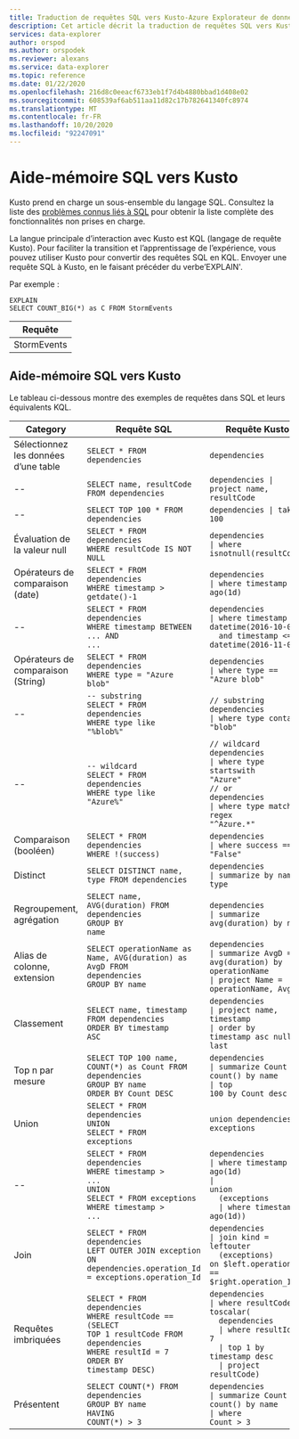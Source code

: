 ```yaml
---
title: Traduction de requêtes SQL vers Kusto-Azure Explorateur de données
description: Cet article décrit la traduction de requêtes SQL vers Kusto dans Azure Explorateur de données.
services: data-explorer
author: orspod
ms.author: orspodek
ms.reviewer: alexans
ms.service: data-explorer
ms.topic: reference
ms.date: 01/22/2020
ms.openlocfilehash: 216d8c0eeacf6733eb1f7d4b4880bbad1d408e02
ms.sourcegitcommit: 608539af6ab511aa11d82c17b782641340fc8974
ms.translationtype: MT
ms.contentlocale: fr-FR
ms.lasthandoff: 10/20/2020
ms.locfileid: "92247091"
---
```

# <a name="sql-to-kusto-cheat-sheet"></a>Aide-mémoire SQL vers Kusto

Kusto prend en charge un sous-ensemble du langage SQL. Consultez la liste des [problèmes connus liés à SQL](../api/tds/sqlknownissues.md) pour obtenir la liste complète des fonctionnalités non prises en charge.

La langue principale d’interaction avec Kusto est KQL (langage de requête Kusto). Pour faciliter la transition et l’apprentissage de l’expérience, vous pouvez utiliser Kusto pour convertir des requêtes SQL en KQL. Envoyer une requête SQL à Kusto, en le faisant précéder du verbe’EXPLAIN'.

Par exemple :

<!-- csl: https://help.kusto.windows.net:443/Samples -->
```kusto
EXPLAIN 
SELECT COUNT_BIG(*) as C FROM StormEvents 
```

|Requête|
|---|
|StormEvents<br>| résumer C = Count ()<br>| projet C|

## <a name="sql-to-kusto-cheat-sheet"></a>Aide-mémoire SQL vers Kusto

Le tableau ci-dessous montre des exemples de requêtes dans SQL et leurs équivalents KQL.

|Category |Requête SQL |Requête Kusto
|---|---|---
Sélectionnez les données d’une table |<code>SELECT * FROM dependencies</code> | <code>dependencies</code>
--|<code>SELECT name, resultCode FROM dependencies</code> |<code>dependencies &#124; project name, resultCode</code>
--|<code>SELECT TOP 100 * FROM dependencies</code> | <code>dependencies &#124; take 100</code>
Évaluation de la valeur null |<code>SELECT * FROM dependencies<br>WHERE resultCode IS NOT NULL</code> | <code>dependencies<br>&#124; where isnotnull(resultCode)</code>
Opérateurs de comparaison (date) |<code>SELECT * FROM dependencies<br>WHERE timestamp > getdate()-1</code>| <code>dependencies<br>&#124; where timestamp > ago(1d)</code>
--|<code>SELECT * FROM dependencies<br>WHERE timestamp BETWEEN ... AND ...</code> |<code>dependencies<br>&#124; where timestamp > datetime(2016-10-01)<br>&nbsp;&nbsp;and timestamp <= datetime(2016-11-01)</code>
Opérateurs de comparaison (String)|<code>SELECT * FROM dependencies<br>WHERE type = "Azure blob"</code> |<code>dependencies<br>&#124; where type == "Azure blob"</code>
--|<code>-- substring<br>SELECT * FROM dependencies<br>WHERE type like "%blob%"</code> |<code>// substring<br>dependencies<br>&#124; where type contains "blob"</code>
--|<code>-- wildcard<br>SELECT * FROM dependencies<br>WHERE type like "Azure%"</code> |<code>// wildcard<br>dependencies<br>&#124; where type startswith "Azure"<br>// or<br>dependencies<br>&#124; where type matches regex "^Azure.*"</code>
Comparaison (booléen) |<code>SELECT * FROM dependencies<br>WHERE !(success)</code> |<code>dependencies<br>&#124; where success == "False"</code>
Distinct |<code>SELECT DISTINCT name, type  FROM dependencies</code> |<code>dependencies<br>&#124; summarize by name, type</code>
Regroupement, agrégation |<code>SELECT name, AVG(duration) FROM dependencies<br>GROUP BY name</code> |<code>dependencies<br>&#124; summarize avg(duration) by name</code>
Alias de colonne, extension |<code>SELECT operationName as Name, AVG(duration) as AvgD FROM dependencies<br>GROUP BY name</code> |<code>dependencies<br>&#124; summarize AvgD = avg(duration) by operationName<br>&#124; project Name = operationName, AvgD</code>
Classement |<code>SELECT name, timestamp FROM dependencies<br>ORDER BY timestamp ASC</code> |<code>dependencies<br>&#124; project name, timestamp<br>&#124; order by timestamp asc nulls last</code>
Top n par mesure |<code>SELECT TOP 100 name, COUNT(*) as Count FROM dependencies<br>GROUP BY name<br>ORDER BY Count DESC</code> |<code>dependencies<br>&#124; summarize Count = count() by name<br>&#124; top 100 by Count desc</code>
Union |<code>SELECT * FROM dependencies<br>UNION<br>SELECT * FROM exceptions</code> |<code>union dependencies, exceptions</code>
--|<code>SELECT * FROM dependencies<br>WHERE timestamp > ...<br>UNION<br>SELECT * FROM exceptions<br>WHERE timestamp > ...</code> |<code>dependencies<br>&#124; where timestamp > ago(1d)<br>&#124; union<br>&nbsp;&nbsp;(exceptions<br>&nbsp;&nbsp;&#124; where timestamp > ago(1d))</code>
Join |<code>SELECT * FROM dependencies <br>LEFT OUTER JOIN exception<br>ON dependencies.operation_Id = exceptions.operation_Id</code> |<code>dependencies<br>&#124; join kind = leftouter<br>&nbsp;&nbsp;(exceptions)<br>on $left.operation_Id == $right.operation_Id</code>
Requêtes imbriquées |<code>SELECT * FROM dependencies<br>WHERE resultCode == <br>(SELECT TOP 1 resultCode FROM dependencies<br>WHERE resultId = 7<br>ORDER BY timestamp DESC)</code> |<code>dependencies<br>&#124; where resultCode == toscalar(<br>&nbsp;&nbsp;dependencies<br>&nbsp;&nbsp;&#124; where resultId == 7<br>&nbsp;&nbsp;&#124; top 1 by timestamp desc<br>&nbsp;&nbsp;&#124; project resultCode)</code>
Présentent |<code>SELECT COUNT(\*) FROM dependencies<br>GROUP BY name<br>HAVING COUNT(\*) > 3</code> |<code>dependencies<br>&#124; summarize Count = count() by name<br>&#124; where Count > 3</code>|
